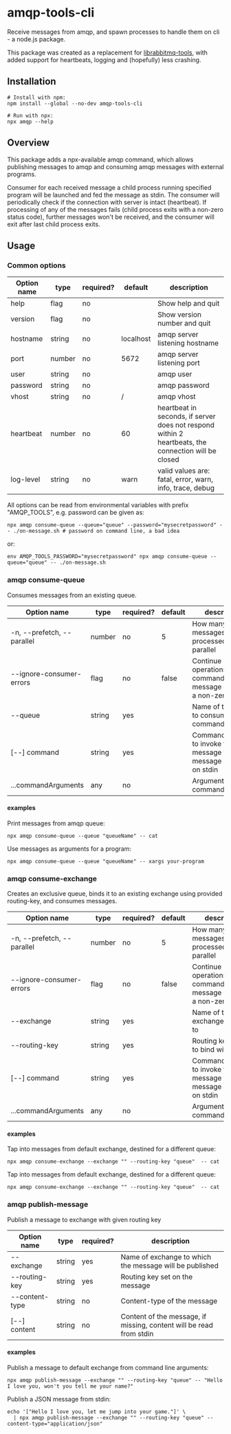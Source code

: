 # amqp-tools-cli

Receive messages from amqp, and spawn processes to handle them on cli - a node.js package.

This package was created as a replacement for [librabbitmq-tools](https://linux.die.net/man/7/librabbitmq-tools),
with added support for heartbeats, logging and (hopefully) less crashing.

## Installation
```
# Install with npm:
npm install --global --no-dev amqp-tools-cli

# Run with npx:
npx amqp --help

```

## Overview
This package adds a npx-available amqp command, which allows publishing messages to amqp and consuming amqp messages
with external programs.

Consumer for each received message a child process running specified program will be launched and fed the message as
stdin. The consumer will periodically check if the connection with server is intact (heartbeat). If processing of
any of the messages fails (child process exits with a non-zero status code), further messages won't be received, and
the consumer will exit after last child process exits.

## Usage

### Common options
 Option name  | type   | required? | default   | description
 ------------ | ------ | --------- | --------- | ---
 help         | flag   | no        |           | Show help and quit
 version      | flag   | no        |           | Show version number and quit
 hostname     | string | no        | localhost | amqp server listening hostname
 port         | number | no        | 5672      | amqp server listening port
 user         | string | no        |           | amqp user
 password     | string | no        |           | amqp password
 vhost        | string | no        | /         | amqp vhost
 heartbeat    | number | no        | 60        | heartbeat in seconds, if server does not respond within 2 heartbeats, the connection will be closed
 log-level    | string | no        | warn      | valid values are: fatal, error, warn, info, trace, debug

All options can be read from environmental variables with prefix "AMQP_TOOLS", e.g. password can be given as:

```
npx amqp consume-queue --queue="queue" --password="mysecretpassword" -- ./on-message.sh # password on command line, a bad idea
```

or:

```
env AMQP_TOOLS_PASSWORD="mysecretpassword" npx amqp consume-queue --queue="queue" -- ./on-message.sh
```

### amqp consume-queue

Consumes messages from an existing queue.

 Option name                | type   | required? | default | description
 -------------------------- | ------ | --------- | ------- | ---
 -n, --prefetch, --parallel | number | no        | 5       | How many messages can be processed in parallel
 --ignore-consumer-errors   | flag   | no        | false   | Continue operations if a command run for message exits with a non-zero status
 --queue                    | string | yes       |         | Name of the queue to consume commands from
 [--] command               | string | yes       |         | Command/program to invoke for each message with the message content on stdin
 ...commandArguments        | any    | no        |         | Arguments for the command/program


#### examples

Print messages from amqp queue:

```
npx amqp consume-queue --queue "queueName" -- cat
```

Use messages as arguments for a program:

```
npx amqp consume-queue --queue "queueName" -- xargs your-program
```

### amqp consume-exchange
Creates an exclusive queue, binds it to an existing exchange using provided routing-key, and consumes messages.

 Option name                | type   | required? | default | description
 -------------------------- | ------ | --------- | ------- | ---
 -n, --prefetch, --parallel | number | no        | 5       | How many messages can be processed in parallel
 --ignore-consumer-errors   | flag   | no        | false   | Continue operations if a command run for message exits with a non-zero status
 --exchange                 | string | yes       |         | Name of the exchange to bind to
 --routing-key              | string | yes       |         | Routing key pattern to bind with
 [--] command               | string | yes       |         | Command/program to invoke for each message with the message content on stdin
 ...commandArguments        | any    | no        |         | Arguments for the command/program

#### examples

Tap into messages from default exchange, destined for a different queue:

```
npx amqp consume-exchange --exchange "" --routing-key "queue"  -- cat
```

Tap into messages from default exchange, destined for a different queue:

```
npx amqp consume-exchange --exchange "" --routing-key "queue"  -- cat
```

### amqp publish-message

 Publish a message to exchange with given routing key

 Option name    | type   | required? | description
 -------------- | ------ | --------- | -------
 --exchange     | string | yes       | Name of exchange to which the message will be published
 --routing-key  | string | yes       | Routing key set on the message
 --content-type | string | no        | Content-type of the message
 [--] content   | string | no        | Content of the message, if missing, content will be read from stdin

#### examples

Publish a message to default exchange from command line arguments:

```
npx amqp publish-message --exchange "" --routing-key "queue" -- "Hello I love you, won't you tell me your name?"
```

Publish a JSON message from stdin:

```
echo '["Hello I love you, let me jump into your game."]' \
  | npx amqp publish-message --exchange "" --routing-key "queue" --content-type="application/json"
```
